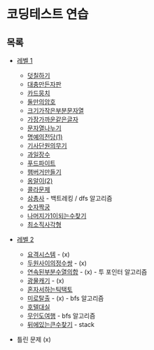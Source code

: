 # 코딩테스트 연습

## 목록

* [레벨 1](/level1)
  * [덧칠하기](/level1/덧칠하기.md)
  * [대충만든자판](/level1/대충만든자판.md)
  * [카드뭉치](/level1/카드뭉치.md)
  * [둘만의암호](/level1/둘만의암호.md)
  * [크기가작은부분문자열](/level1/크기가작은부분문자열.md)
  * [가장가까운같은글자](/level1/가장가까운같은글자.md)
  * [문자열나누기](/level1/문자열나누기.md)
  * [명예의전당(1)](/level1/명예의전당(1).md)
  * [기사단원의무기](/level1/기사단원의무기.md)
  * [과일장수](/level1/과일장수.md)
  * [푸드파이트](/level1/푸드파이트.md)
  * [햄버거만들기](/level1/햄버거만들기.md)
  * [옹알이(2)](/level1/옹알이(2).md)
  * [콜라문제](/level1/콜라문제.md)
  * [삼총사](/level1/삼총사.md) - 백트레킹 / dfs 알고리즘
  * [숫자짝궁](/level1/숫자짝궁.md)
  * [나머지가1이되는수찾기](/level1/나머지가1이되는수찾기.md)
  * [최소직사각형](/level1/최소직사각형.md)

* [레벨 2](/level2)
  * [요격시스템](/level2/요격시스템.md) - (x)
  * [두원사이의정수쌍](/level2/두원사이의정수쌍.md) - (x)
  * [연속된부분수열의합](/level2/연속된부분수열의합.md) - (x) - 투 포인터 알고리즘
  * [광물캐기](/level2/광물캐기.md) - (x)
  * [혼자서하는틱택토](/level2/혼자서하는틱택토.md)
  * [미로탈출](/level2/미로탈출.md) - (x) - bfs 알고리즘
  * [호텔대실](/level2/호텔대실.md)
  * [무인도여행](/level2/무인도여행.md) - bfs 알고리즘
  * [뒤에있는큰수찾기](/level2/뒤에있는큰수찾기.md) - stack
 
- 틀린 문제 (x)
